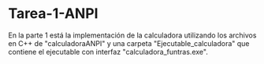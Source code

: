 # Tarea-1-ANPI

En la parte 1 está la implementación de la calculadora utilizando los archivos en C++ de "calculadoraANPI" y
una carpeta "Ejecutable_calculadora" que contiene el ejecutable con interfaz "calculadora_funtras.exe".
